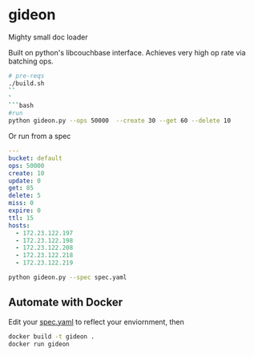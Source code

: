# gideon
Mighty small doc loader

Built on python's libcouchbase interface.  Achieves very high op rate via batching ops.

```bash
# pre-reqs
./build.sh
``
`
```bash
#run
python gideon.py --ops 50000  --create 30 --get 60 --delete 10
```

Or run from a spec
```yaml
---
bucket: default
ops: 50000 
create: 10 
update: 0
get: 85 
delete: 5
miss: 0
expire: 0
ttl: 15
hosts:
  - 172.23.122.197 
  - 172.23.122.198 
  - 172.23.122.208
  - 172.23.122.218
  - 172.23.122.219
```

```bash
python gideon.py --spec spec.yaml
```


## Automate with Docker
Edit your [spec.yaml](https://github.com/couchbaselabs/gideon/blob/master/spec.yaml) to reflect your enviornment, then
```bash
docker build -t gideon .
docker run gideon
```
